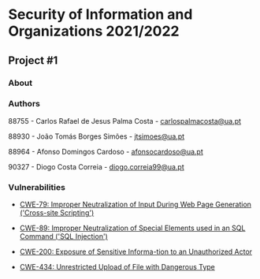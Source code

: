 # Security of Information and Organizations 2021/2022
## Project \#1

### About

### Authors
88755 - Carlos Rafael de Jesus Palma Costa - carlospalmacosta@ua.pt

88930 - João Tomás Borges Simões - jtsimoes@ua.pt

88964 - Afonso Domingos Cardoso - afonsocardoso@ua.pt

90327 - Diogo Costa Correia - diogo.correia99@ua.pt

### Vulnerabilities
- [CWE-79: Improper Neutralization of Input During Web Page Generation ('Cross-site Scripting')](https://cwe.mitre.org/data/definitions/79.html)

- [CWE-89: Improper Neutralization of Special Elements used in an SQL Command ('SQL Injection')](https://cwe.mitre.org/data/definitions/89.html)

- [CWE-200: Exposure of Sensitive Informa-tion to an Unauthorized Actor](https://cwe.mitre.org/data/definitions/200.html)

- [CWE-434: Unrestricted Upload of File with Dangerous Type](https://cwe.mitre.org/data/definitions/434.html)